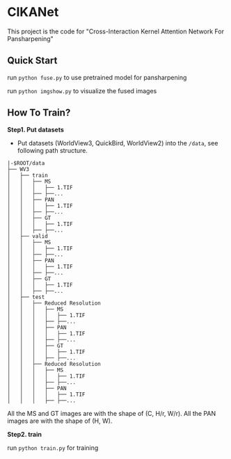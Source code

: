 # CIKANet
This project is the code for "Cross-Interaction Kernel Attention Network For Pansharpening"
## Quick Start
run `python fuse.py` to use pretrained model for pansharpening

run `python imgshow.py` to visualize the fused images
## How To Train?
**Step1. Put datasets**
* Put datasets (WorldView3, QuickBird, WorldView2) into the `/data`, see following path structure. 
```
|-$ROOT/data
├── WV3
│   ├── train
│   │   ├── MS
│   │   │   ├── 1.TIF
│   │   ├── ├──...
│   │   ├── PAN
│   │   │   ├── 1.TIF
│   │   ├── ├──...
│   │   ├── GT
│   │   │   ├── 1.TIF
│   │   ├── ├──...
│   ├── valid
│   │   ├── MS
│   │   │   ├── 1.TIF
│   │   ├── ├──...
│   │   ├── PAN
│   │   │   ├── 1.TIF
│   │   ├── ├──...
│   │   ├── GT
│   │   │   ├── 1.TIF
│   │   ├── ├──...
│   ├── test
│   │   ├── Reduced Resolution
│   │   │   ├── MS
│   │   │   │   ├── 1.TIF
│   │   │   ├── ├──...
│   │   │   ├── PAN
│   │   │   │   ├── 1.TIF
│   │   │   ├── ├──...
│   │   │   ├── GT
│   │   │   │   ├── 1.TIF
│   │   │   ├── ├──...
│   │   ├── Reduced Resolution
│   │   │   ├── MS
│   │   │   │   ├── 1.TIF
│   │   │   ├── ├──...
│   │   │   ├── PAN
│   │   │   │   ├── 1.TIF
│   │   │   ├── ├──...
```
All the MS and GT images are with the shape of (C, H/r, W/r).
All the PAN images are with the shape of (H, W).

**Step2. train**

run `python train.py` for training
